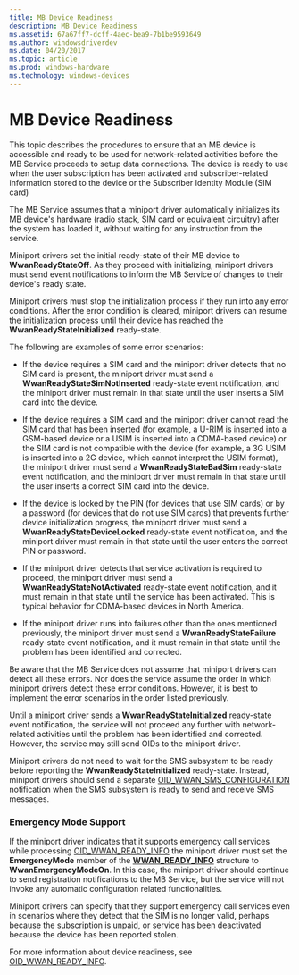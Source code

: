 ```yaml
---
title: MB Device Readiness
description: MB Device Readiness
ms.assetid: 67a67ff7-dcff-4aec-bea9-7b1be9593649
ms.author: windowsdriverdev
ms.date: 04/20/2017
ms.topic: article
ms.prod: windows-hardware
ms.technology: windows-devices
---
```


# MB Device Readiness


This topic describes the procedures to ensure that an MB device is accessible and ready to be used for network-related activities before the MB Service proceeds to setup data connections. The device is ready to use when the user subscription has been activated and subscriber-related information stored to the device or the Subscriber Identity Module (SIM card)

The MB Service assumes that a miniport driver automatically initializes its MB device's hardware (radio stack, SIM card or equivalent circuitry) after the system has loaded it, without waiting for any instruction from the service.

Miniport drivers set the initial ready-state of their MB device to **WwanReadyStateOff**. As they proceed with initializing, miniport drivers must send event notifications to inform the MB Service of changes to their device's ready state.

Miniport drivers must stop the initialization process if they run into any error conditions. After the error condition is cleared, miniport drivers can resume the initialization process until their device has reached the **WwanReadyStateInitialized** ready-state.

The following are examples of some error scenarios:

-   If the device requires a SIM card and the miniport driver detects that no SIM card is present, the miniport driver must send a **WwanReadyStateSimNotInserted** ready-state event notification, and the miniport driver must remain in that state until the user inserts a SIM card into the device.

-   If the device requires a SIM card and the miniport driver cannot read the SIM card that has been inserted (for example, a U-RIM is inserted into a GSM-based device or a USIM is inserted into a CDMA-based device) or the SIM card is not compatible with the device (for example, a 3G USIM is inserted into a 2G device, which cannot interpret the USIM format), the miniport driver must send a **WwanReadyStateBadSim** ready-state event notification, and the miniport driver must remain in that state until the user inserts a correct SIM card into the device.

-   If the device is locked by the PIN (for devices that use SIM cards) or by a password (for devices that do not use SIM cards) that prevents further device initialization progress, the miniport driver must send a **WwanReadyStateDeviceLocked** ready-state event notification, and the miniport driver must remain in that state until the user enters the correct PIN or password.

-   If the miniport driver detects that service activation is required to proceed, the miniport driver must send a **WwanReadyStateNotActivated** ready-state event notification, and it must remain in that state until the service has been activated. This is typical behavior for CDMA-based devices in North America.

-   If the miniport driver runs into failures other than the ones mentioned previously, the miniport driver must send a **WwanReadyStateFailure** ready-state event notification, and it must remain in that state until the problem has been identified and corrected.

Be aware that the MB Service does not assume that miniport drivers can detect all these errors. Nor does the service assume the order in which miniport drivers detect these error conditions. However, it is best to implement the error scenarios in the order listed previously.

Until a miniport driver sends a **WwanReadyStateInitialized** ready-state event notification, the service will not proceed any further with network-related activities until the problem has been identified and corrected. However, the service may still send OIDs to the miniport driver.

Miniport drivers do not need to wait for the SMS subsystem to be ready before reporting the **WwanReadyStateInitialized** ready-state. Instead, miniport drivers should send a separate [OID\_WWAN\_SMS\_CONFIGURATION](https://msdn.microsoft.com/library/windows/hardware/ff569837) notification when the SMS subsystem is ready to send and receive SMS messages.

### Emergency Mode Support

If the miniport driver indicates that it supports emergency call services while processing [OID\_WWAN\_READY\_INFO](https://msdn.microsoft.com/library/windows/hardware/ff569833) the miniport driver must set the **EmergencyMode** member of the [**WWAN\_READY\_INFO**](https://msdn.microsoft.com/library/windows/hardware/ff571226) structure to **WwanEmergencyModeOn**. In this case, the miniport driver should continue to send registration notifications to the MB Service, but the service will not invoke any automatic configuration related functionalities.

Miniport drivers can specify that they support emergency call services even in scenarios where they detect that the SIM is no longer valid, perhaps because the subscription is unpaid, or service has been deactivated because the device has been reported stolen.

For more information about device readiness, see [OID\_WWAN\_READY\_INFO](https://msdn.microsoft.com/library/windows/hardware/ff569833).

 

 






